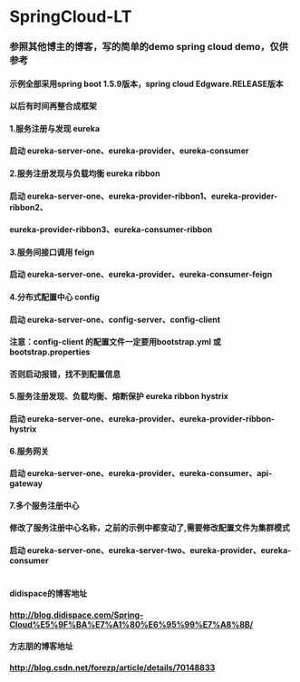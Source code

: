 # SpringCloud-LT
### 参照其他博主的博客，写的简单的demo spring cloud demo，仅供参考
#### 示例全部采用spring boot 1.5.9版本，spring cloud Edgware.RELEASE版本
#### 以后有时间再整合成框架

#### 1.服务注册与发现 eureka
#### 启动 eureka-server-one、eureka-provider、eureka-consumer

#### 2.服务注册发现与负载均衡 eureka ribbon
#### 启动 eureka-server-one、eureka-provider-ribbon1、eureka-provider-ribbon2、
#### eureka-provider-ribbon3、eureka-consumer-ribbon

#### 3.服务间接口调用 feign
#### 启动 eureka-server-one、eureka-provider、eureka-consumer-feign

#### 4.分布式配置中心 config
#### 启动 eureka-server-one、config-server、config-client
#### 注意：config-client 的配置文件一定要用bootstrap.yml 或bootstrap.properties
#### 否则启动报错，找不到配置信息

#### 5.服务注册发现、负载均衡、熔断保护 eureka ribbon hystrix
#### 启动 eureka-server-one、eureka-provider、eureka-provider-ribbon-hystrix

#### 6.服务网关
#### 启动 eureka-server-one、eureka-provider、eureka-consumer、api-gateway

#### 7.多个服务注册中心
#### 修改了服务注册中心名称，之前的示例中都变动了,需要修改配置文件为集群模式
#### 启动 eureka-server-one、eureka-server-two、eureka-provider、eureka-consumer
#
#
#### didispace的博客地址
#### http://blog.didispace.com/Spring-Cloud%E5%9F%BA%E7%A1%80%E6%95%99%E7%A8%8B/
#### 方志朋的博客地址
#### http://blog.csdn.net/forezp/article/details/70148833